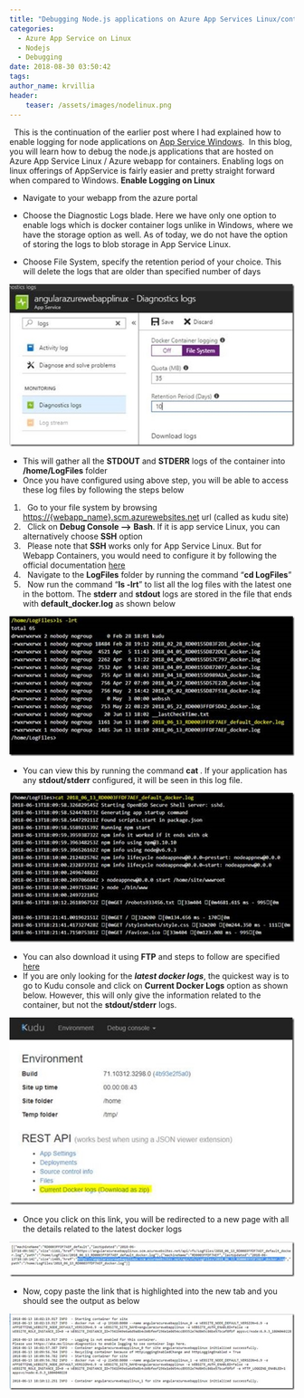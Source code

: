 ```yaml
---
title: "Debugging Node.js applications on Azure App Services Linux/containers"
categories:
  - Azure App Service on Linux
  - Nodejs
  - Debugging
date: 2018-08-30 03:50:42
tags:
author_name: krvillia
header:
    teaser: /assets/images/nodelinux.png
---
```


  This is the continuation of the earlier post where I had explained how to enable logging for node applications on [App Service Windows](/2018/08/03/debugging-node-js-apps-on-azure-app-services/).  In this blog, you will learn how to debug the node.js applications that are hosted on Azure App Service Linux / Azure webapp for containers. Enabling logs on linux offerings of AppService is fairly easier and pretty straight forward when compared to Windows. **Enable Logging on Linux**

*   Navigate to your webapp from the azure portal

*   Choose the Diagnostic Logs blade. Here we have only one option to enable logs which is docker container logs unlike in Windows, where we have the storage option as well. As of today, we do not have the option of storing the logs to blob storage in App Service Linux.
*   Choose File System, specify the retention period of your choice. This will delete the logs that are older than specified number of days

[![clip_image001](/media/2018/08/clip_image001_thumb3.jpg "clip_image001")](/media/2018/08/clip_image0013.jpg) 

*   This will gather all the **STDOUT** and **STDERR** logs of the container into **/home/LogFiles** folder
*   Once you have configured using above step, you will be able to access these log files by following the steps below

1.    Go to your file system by browsing [https://{webapp_name}.scm.azurewebsites.net](https://%7bwebapp_name%7d.scm.azurewebsites.net) url (called as kudu site)
2.    Click on **Debug Console –>** **Bash**. If it is app service Linux, you can alternatively choose **SSH** option
3.    Please note that **SSH** works only for App Service Linux. But for Webapp Containers, you would need to configure it by following the official documentation [here](https://docs.microsoft.com/en-us/azure/app-service/containers/app-service-linux-ssh-support)
4.    Navigate to the **LogFiles** folder by running the command “**cd LogFiles**”
5.    Now run the command “**ls -lrt**” to list all the log files with the latest one in the bottom. The **stderr** and **stdout** logs are stored in the file that ends with **default_docker.log** as shown below

[![clip_image002](/media/2018/08/clip_image002_thumb7.jpg "clip_image002")](/media/2018/08/clip_image0029.jpg)

*   You can view this by running the command **cat <filename>**. If your application has any **stdout/stderr** configured, it will be seen in this log file.

[![clip_image003](/media/2018/08/clip_image003_thumb4.jpg "clip_image003")](/media/2018/08/clip_image0034.jpg)

*   You can also download it using **FTP** and steps to follow are specified [here](https://blogs.msdn.microsoft.com/kaushal/2014/08/01/microsoft-azure-web-site-connect-to-your-site-via-ftp-and-uploaddownload-files/)
*   If you are only looking for the **_latest docker logs_**, the quickest way is to go to Kudu console and click on **Current Docker Logs** option as shown below. However, this will only give the information related to the container, but not the **stdout/stderr** logs.

[![clip_image004](/media/2018/08/clip_image004_thumb10.jpg "clip_image004")](/media/2018/08/clip_image00410.jpg)

*   Once you click on this link, you will be redirected to a new page with all the details related to the latest docker logs

[![clip_image005](/media/2018/08/clip_image005_thumb2.jpg "clip_image005")](/media/2018/08/clip_image0052.jpg)

*   Now, copy paste the link that is highlighted into the new tab and you should see the output as below

[![clip_image006](/media/2018/08/clip_image006_thumb7-1.jpg "clip_image006")](/media/2018/08/clip_image0068.jpg)